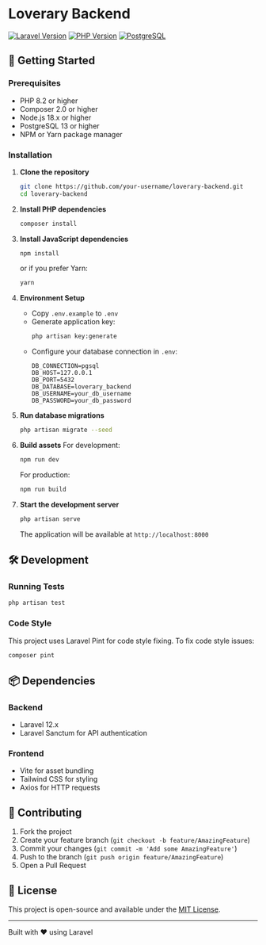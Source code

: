 # Loverary Backend

[![Laravel Version](https://img.shields.io/badge/Laravel-12.x-red.svg?style=flat-square)](https://laravel.com/)
[![PHP Version](https://img.shields.io/badge/PHP-8.2+-777BB4.svg?style=flat-square)](https://php.net/)
[![PostgreSQL](https://img.shields.io/badge/PostgreSQL-13+-4169E1?style=flat-square&logo=postgresql&logoColor=white)](https://www.postgresql.org/)

## 🚀 Getting Started

### Prerequisites

- PHP 8.2 or higher
- Composer 2.0 or higher
- Node.js 18.x or higher
- PostgreSQL 13 or higher
- NPM or Yarn package manager

### Installation

1. **Clone the repository**
   ```bash
   git clone https://github.com/your-username/loverary-backend.git
   cd loverary-backend
   ```

2. **Install PHP dependencies**
   ```bash
   composer install
   ```

3. **Install JavaScript dependencies**
   ```bash
   npm install
   ```
   or if you prefer Yarn:
   ```bash
   yarn
   ```

4. **Environment Setup**
   - Copy `.env.example` to `.env`
   - Generate application key:
     ```bash
     php artisan key:generate
     ```
   - Configure your database connection in `.env`:
     ```
     DB_CONNECTION=pgsql
     DB_HOST=127.0.0.1
     DB_PORT=5432
     DB_DATABASE=loverary_backend
     DB_USERNAME=your_db_username
     DB_PASSWORD=your_db_password
     ```

5. **Run database migrations**
   ```bash
   php artisan migrate --seed
   ```

6. **Build assets**
   For development:
   ```bash
   npm run dev
   ```
   
   For production:
   ```bash
   npm run build
   ```

7. **Start the development server**
   ```bash
   php artisan serve
   ```
   The application will be available at `http://localhost:8000`

## 🛠 Development

### Running Tests

```bash
php artisan test
```

### Code Style

This project uses Laravel Pint for code style fixing. To fix code style issues:

```bash
composer pint
```

## 📦 Dependencies

### Backend
- Laravel 12.x
- Laravel Sanctum for API authentication

### Frontend
- Vite for asset bundling
- Tailwind CSS for styling
- Axios for HTTP requests

## 🤝 Contributing

1. Fork the project
2. Create your feature branch (`git checkout -b feature/AmazingFeature`)
3. Commit your changes (`git commit -m 'Add some AmazingFeature'`)
4. Push to the branch (`git push origin feature/AmazingFeature`)
5. Open a Pull Request

## 📄 License

This project is open-source and available under the [MIT License](LICENSE).

---

Built with ❤️ using Laravel
